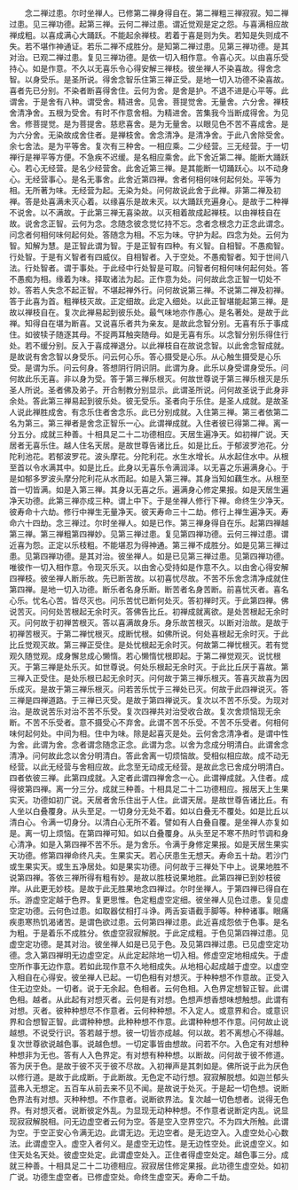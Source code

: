 <!-- { "loadSidebar": true } -->
　　念二禅过患。尔时坐禅人。已修第二禅身得自在。第二禅粗三禅寂寂。知二禅过患。见三禅功德。起第三禅。云何二禅过患。谓近觉观是定之怨。与喜满相应故禅成粗。以喜成满心大踊跃。不能起余禅枝。若着于喜是则为失。若知是失则成不失。若不堪作神通证。若乐二禅不成胜分。是知第二禅过患。见第三禅功德。是其对治。已观二禅过患。复见三禅功德。是依一切入相作意。令喜心灭。以由喜乐受持心。如是作意。不久以无喜乐令心得安解三禅枝。彼坐禅人不染喜故。得舍念智。以身受乐。是圣所说。得舍念智乐住第三禅正受。是地一切入功德不染喜故。喜者先已分别。不染者断喜得舍住。云何为舍。是舍是护。不退不进是心平等。此谓舍。于是舍有八种。谓受舍。精进舍。见舍。菩提觉舍。无量舍。六分舍。禅枝舍清净舍。五根为受舍。有时不作意舍相。为精进舍。苦集我今当断成得舍。为见舍。修菩提觉。是为菩提舍。慈悲喜舍。是为无量舍。以眼见色不苦不喜成舍。是为六分舍。无染故成舍住者。是禅枝舍。舍念清净。是清净舍。于此八舍除受舍。余七舍法。是为平等舍。复次有三种舍。一相应乘。二少经营。三无经营。于一切禅行是禅平等方便。不急疾不迟缓。是名相应乘舍。此下舍近第二禅。能断大踊跃心。若心无经营。是名少经营舍。此舍近第三禅。是其能断一切踊跃心。以不动身心。无经营事心。是名无事舍。此舍近第四禅。舍者何相何味何起何处。平等为相。无所著为味。无经营为起。无染为处。问何故说此舍于此禅。非第二禅及初禅。答是处喜满未灭心着。以缘喜乐是故未灭。以大踊跃充遍身心。是故于二种禅不说舍。以不满故。于此第三禅无喜染故。以灭相着故成起禅枝。以由禅枝自在故。说舍念正智。云何为念。念随念彼念觉忆持不忘。念者念根念力正念此谓念。问念者何相何味何起何处。答随念为相。不忘为味。守护为起。四念为处。云何为智。知解为慧。是正智此谓为智。于是正智有四种。有义智。自相智。不愚痴智。行处智。于是有义智者有四威仪。自相智者。入于空处。不愚痴智者。知于世间八法。行处智者。谓于事处。于此经中行处智是可取。问智者何相何味何起何处。答不愚痴为相。缘着为味。择取诸法为起。正作意为处。问何故此念正智一切处不妙。答若人失念不起正智。不堪起禅外行。问何故说第三禅。不说第二禅及初禅。答于此喜为首。粗禅枝灭故。正定细故。此定入细处。以此正智堪能起第三禅。是故以禅枝自在。复次此禅易起到彼乐处。最气味地亦作愚心。是名著处。是故于此禅。知得自在堪为断喜。又说喜乐者共为亲友。是故此念智分别。无喜有乐于事成住。如彼犊子随逐其母。不捉两耳触突随母。如是无喜有乐。以念智分别乐得住行处。若不缓分别。反入于喜成禅退分。以此禅枝自在故说念智。以此舍念智成就。是故说有舍念智以身受乐。问云何心乐。答心摄受是心乐。从心触生摄受是心乐受。是谓为乐。问云何身。答想阴行阴识阴。此谓为身。此乐以身受谓身受乐。问何故此乐无喜。非以身为受。答于第三禅乐根灭。何故世尊说于第三禅乐根灭是乐圣人所说。圣者佛及弟子。开合制教分别显示。此谓圣所说。问何故圣说于此身非余处。答此第三禅易起到彼乐处。彼无受乐。圣者向于乐住。是圣人成就。是故圣人说此禅胜成舍。有念乐住者舍念乐。此已分别成就。入住第三禅。第三者依第二名为第三。第三禅者是舍念正智乐一心。此谓禅成就。入住者彼已得第二禅。离一分五分。成就三种善。十相具足二十二功德相应。天居生遍净天。如初禅广说。天居者无喜乐住。越人住名天居。是故世尊告诸比丘。如是比丘。于郁波罗池花。分陀利池花。若郁波罗花。波头摩花。分陀利花。水生水增长。从水起住水中。从根至首以令水满其中。如是比丘。此身以无喜乐令满润泽。以无喜之乐遍满身心。于是如郁多罗波头摩分陀利花从水而起。如是入第三禅。其身当知如藕生水。从根至首一切皆满。如是入第三禅。其身以无喜之乐。遍满身心修定果报。如是天居生遍净天功德。此第三禅亦成三种。谓上中下。于是坐禅人修行下禅。命终生少净天。彼寿命十六劫。修行中禅生无量净天。彼天寿命三十二劫。修行上禅生遍净天。寿命六十四劫。念三禅过。尔时坐禅人。如是已作。第三禅身得自在乐。起第四禅越第三禅。第三禅粗第四禅妙。见第三禅过患。复见第四禅功德。云何三禅过患。谓近喜为怨。正定以乐枝粗。不能堪忍为得神通。第三禅不成胜分。如是见第三禅过患。见第四禅功德。是其对治。彼坐禅人。如是已见第三禅过患。见第四禅功德。唯彼作一切入相作意。令现灭乐灭。以由舍心受持如是作意不久。以由舍心得安解四禅枝。彼坐禅人断乐故。先已断苦故。以初喜忧尽故。不苦不乐舍念清净成就住第四禅。是地一切入功德。断乐者名身乐断。断苦者名身苦断。前喜忧灭者。喜名心乐。忧名心苦。皆尽灭也。问乐苦忧已断何处灭。答初禅时灭。于此第四禅。佛说苦灭。问何处苦根起无余时灭。答佛告比丘。初禅成就离欲。是处苦根起无余时灭。问何故于初禅苦根灭。答以喜满故身乐。身乐故苦根灭。以断对治故。是故于初禅苦根灭。于第二禅忧根灭。成断忧根。如佛所说。何处喜根起无余时灭。于此比丘觉观灭故。第三禅正受住。是处忧根起无余时灭。何故第二禅忧根灭。若有觉观久随觉观。成身懈怠成心懒惰。若心懒惰忧根即起。于第二禅觉观灭。说忧根灭。于第三禅是处乐灭。如世尊说。何处乐根起无余时灭。于此比丘厌于喜故。第三禅入正受住。是处乐根已起无余时灭。问何故于第三禅乐根灭。答喜灭故喜为因乐成灭。是故于第三禅乐根灭。问若苦乐忧于三禅处已灭。何故于此四禅说灭。答三禅是四禅道路。于三禅已灭受。是故于第四禅说灭。复次以不苦不乐受。为现对治。是故说苦乐对治不苦不乐受。复次四禅共对治受收合故。复次舍烦恼现无余断。不苦不乐受者。意不摄受心不弃舍。此谓不苦不乐受。不苦不乐受者。何相何味何起何处。中间为相。住中为味。除是起喜灭是处。云何舍念清净者。是谓中性为舍。此谓为舍。念者谓念随念正念。此谓为念。以舍为念成分明清白。此谓舍念清净。问何故此念以舍分明清白。答此舍离一切烦恼故。受相似相应故。成不动无经营。以此无经营与舍相应故。此念至无动成无经营。是故此念已舍成分明清白。四者依彼三禅。此第四成就。入定者此谓四禅舍念一心。此谓禅成就。入住者。成得彼第四禅。离一分三分。成就三种善。十相具足二十二功德相应。报居天上生果实天。功德如初广说。天居者舍乐住出于人住。此谓天居。是故世尊告诸比丘。有人坐以白叠覆身。从头至足。一切身分无处不着。如以白叠无不覆处。如是比丘以清白心。令满一切身分。以清白心无所不着。譬如有人白叠自覆。是坐禅人亦复如是。离一切上烦恼。在第四禅可知。如以白叠覆身。从头至足不寒不热时节调和身心清净。如是入第四禅不苦不乐。是为舍乐。令满于身修定果报。如是天居生果实天功德。修第四禅命终凡夫。生果实天。若心厌患生无想天。寿命五十劫。若沙门或生果实天。或生五净居处。如是果实功德。问何故于三禅处下中上。说果地胜不说第四禅。答依三禅所得有粗有妙。是故以胜枝说果地胜。此第四禅已到妙枝彼岸。从此更无妙枝。是故于此无胜果地念四禅过。尔时坐禅人。于第四禅已得自在乐。游虚空定越于色界。复更思惟。色定粗虚空定细。彼坐禅人见色过患。复见虚空定功德。云何色过患。如取器仗相打斗诤。两舌妄语截手脚等。种种诸事。眼痛疾患寒热饥渴诸苦。是谓色欲过患。云何第四禅过患。此近喜成怨依于色事。是名为粗。于是着乐不成胜分。依虚空寂寂解脱。于此定成粗。于色见第四禅过患。见虚空定功德。是其对治。彼坐禅人如是已见于色。及见第四禅过患。已见虚空定功德。念入第四禅明无边虚空定。从此定起除地一切入相。修虚空定地相成失。于虚空所作事无边作意。若如此现作意不久地相成失。从地相心起成越于虚空。以虚空入相自在心得安。彼坐禅人已起。一切色相有对想灭。于种种想不作意故。正受入住无边空处。一切者。说于无余起。色相者。云何色相。入色界定想智正智。此谓色相。越者。从此起有对想灭者。云何是有对想。色想声想香想味想触想。此谓有对想。灭者。彼种种想尽不作意者。云何种种想。不入定人。或意界和合。或意识界和合想智正智。此谓种种想。此种种想不作意。此谓种种想不作意。问何故止说越想。不说受行识。答若越于想。彼一切皆亦成越。何以故。若不离想心不得越。复次世尊欲说越色事。说越色想。一切定事皆由想故。问若不尔。入色定有对想种种想非为无也。答有人入色界定。有对想有种种想。以断故。问何故于彼不修道。答为厌于色。是故于彼不灭于彼不尽故。入初禅声是其刺如是。佛所说于此为厌色以修行道。是故于此成断。于此断故。无色定不动行想。寂寂解脱想。如迦兰郁头蓝弗入无想定。五百车从前去来不见不闻。是故说于处灭。于是起一切色想。说断色界法有对想。灭种种想。不作意者。说断欲界法。复次越一切色想者。说得无色界。有对想灭者。说断彼定外乱。为显现无动种种想。不作意者说断定内乱。说显现寂寂解脱相。问无边虚空者云何为空。答是空入空界空穴。不为四大所触。此谓为空。于空正安心令满无边。此谓无边。无边空者。是无边空入。入虚空处心心数法。此谓虚空入。虚空入者何义。是虚空无边性。是无边性空处。此说虚空义。如住天处名天处。彼虚空处定。此谓虚空处入。正住者得虚空处定。越色事三分。成就三种善。十相具足二十二功德相应。寂寂居住修定果报。此功德生虚空处。如初广说。功德生虚空者。已修虚空处。命终生虚空天。寿命二千劫。
